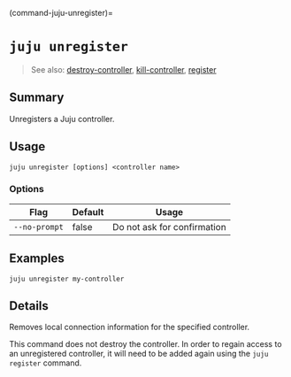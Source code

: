 (command-juju-unregister)=
# `juju unregister`
> See also: [destroy-controller](#destroy-controller), [kill-controller](#kill-controller), [register](#register)

## Summary
Unregisters a Juju controller.

## Usage
```juju unregister [options] <controller name>```

### Options
| Flag | Default | Usage |
| --- | --- | --- |
| `--no-prompt` | false | Do not ask for confirmation |

## Examples

    juju unregister my-controller


## Details

Removes local connection information for the specified controller.

This command does not destroy the controller.  In order to regain access to an
unregistered controller, it will need to be added again using the `juju register`
command.
